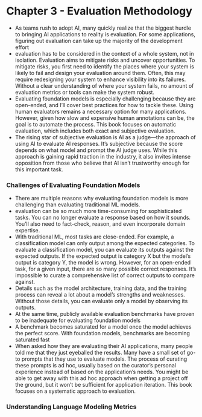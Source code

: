 # Chapter 3 - Evaluation Methodology

- As teams rush to adopt AI, many quickly realize that the biggest hurdle to bringing AI applications to reality is evaluation. For some applications, figuring out evaluation can take up the majority of the development effort
- evaluation has to be considered in the context of a whole system, not in isolation. Evaluation aims to mitigate risks and uncover opportunities. To mitigate risks, you first need to identify the places where your system is likely to fail and design your evaluation around them. Often, this may require redesigning your system to enhance visibility into its failures. Without a clear understanding of where your system fails, no amount of evaluation metrics or tools can make the system robust.
- Evaluating foundation models is especially challenging because they are open-ended, and I’ll cover best practices for how to tackle these. Using human evaluators remains a necessary option for many applications. However, given how slow and expensive human annotations can be, the goal is to automate the process. This book focuses on automatic evaluation, which includes both exact and subjective evaluation.
- The rising star of subjective evaluation is AI as a judge—the approach of using AI to evaluate AI responses. It’s subjective because the score depends on what model and prompt the AI judge uses. While this approach is gaining rapid traction in the industry, it also invites intense opposition from those who believe that AI isn’t trustworthy enough for this important task.

### Challenges of Evaluating Foundation Models

- There are multiple reasons why evaluating foundation models is more challenging than evaluating traditional ML models.
- evaluation can be so much more time-consuming for sophisticated tasks. You can no longer evaluate a response based on how it sounds. You’ll also need to fact-check, reason, and even incorporate domain expertise.
- With traditional ML, most tasks are close-ended. For example, a classification model can only output among the expected categories. To evaluate a classification model, you can evaluate its outputs against the expected outputs. If the expected output is category X but the model’s output is category Y, the model is wrong. However, for an open-ended task, for a given input, there are so many possible correct responses. It’s impossible to curate a comprehensive list of correct outputs to compare against.
- Details such as the model architecture, training data, and the training process can reveal a lot about a model’s strengths and weaknesses. Without those details, you can evaluate only a model by observing its outputs.
- At the same time, publicly available evaluation benchmarks have proven to be inadequate for evaluating foundation models
- A benchmark becomes saturated for a model once the model achieves the perfect score. With foundation models, benchmarks are becoming saturated fast
- When asked how they are evaluating their AI applications, many people told me that they just eyeballed the results. Many have a small set of go-to prompts that they use to evaluate models. The process of curating these prompts is ad hoc, usually based on the curator’s personal experience instead of based on the application’s needs. You might be able to get away with this ad hoc approach when getting a project off the ground, but it won’t be sufficient for application iteration. This book focuses on a systematic approach to evaluation.

### Understanding Language Modeling Metrics